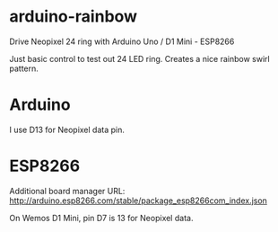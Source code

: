 # arduino-rainbow
Drive Neopixel 24 ring with Arduino Uno / D1 Mini - ESP8266

Just basic control to test out 24 LED ring. Creates a nice rainbow swirl pattern.

# Arduino

I use D13 for Neopixel data pin.

# ESP8266
Additional board manager URL: http://arduino.esp8266.com/stable/package_esp8266com_index.json

On Wemos D1 Mini, pin D7 is 13 for Neopixel data.
